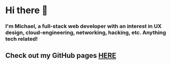 # Hi there 👋

### I'm Michael, a full-stack web developer with an interest in UX design, cloud-engineering, networking, hacking, etc. Anything tech related!

## Check out my GitHub pages [HERE](https://mikekamilos.github.io)

<!--
**mikekamilos/mikekamilos** is a ✨ _special_ ✨ repository because its `README.md` (this file) appears on your GitHub profile.

Here are some ideas to get you started:

- 🔭 I’m currently working on ...
- 🌱 I’m currently learning ...
- 👯 I’m looking to collaborate on ...
- 🤔 I’m looking for help with ...
- 💬 Ask me about ...
- 📫 How to reach me: ...
- 😄 Pronouns: ...
- ⚡ Fun fact: ...
-->
